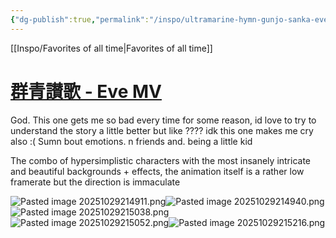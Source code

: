 ```yaml
---
{"dg-publish":true,"permalink":"/inspo/ultramarine-hymn-gunjo-sanka-eve-mv/"}
---
```


[[Inspo/Favorites of all time\|Favorites of all time]]
# [群青讃歌 - Eve MV](https://www.youtube.com/watch?v=sgZjbk9eH6g)

God. This one gets me so bad every time for some reason, id love to try to understand the story a little better but like ???? idk this one makes me cry also :(
Sumn bout emotions. n friends and. being a little kid

The combo of hypersimplistic characters with the most insanely intricate and beautiful backgrounds + effects, the animation itself is a rather low framerate but the direction is immaculate

![Pasted image 20251029214911.png](/img/user/Images/Pasted%20image%2020251029214911.png)![Pasted image 20251029214940.png](/img/user/Images/Pasted%20image%2020251029214940.png)![Pasted image 20251029215038.png](/img/user/Images/Pasted%20image%2020251029215038.png)![Pasted image 20251029215052.png](/img/user/Images/Pasted%20image%2020251029215052.png)![Pasted image 20251029215216.png](/img/user/Images/Pasted%20image%2020251029215216.png)